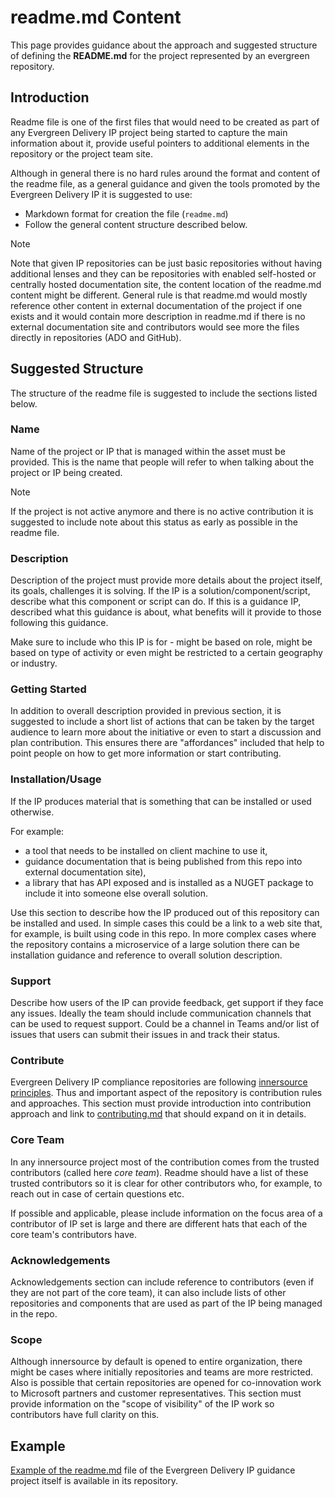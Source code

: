 # readme.md Content

This page provides guidance about the approach and suggested structure of defining the **README.md** for the project represented by an evergreen repository.

## Introduction

Readme file is one of the first files that would need to be created as part of any Evergreen Delivery IP project being started to capture the main information about it, provide useful pointers to additional elements in the repository or the project team site.

Although in general there is no hard rules around the format and content of the readme file, as a general guidance and given the tools promoted by the Evergreen Delivery IP it is suggested to use:

- Markdown format for creation the file (`readme.md`)
- Follow the general content structure described below.

> [!Note]
> Note that given IP repositories can be just basic repositories without having additional lenses and they can be repositories with enabled self-hosted or centrally hosted documentation site, the content location of the readme.md content might be different. General rule is that readme.md would mostly reference other content in external documentation of the project if one exists and it would contain more description in readme.md if there is no external documentation site and contributors would see more the files directly in repositories (ADO and GitHub).

## Suggested Structure

The structure of the readme file is suggested to include the sections listed below.

### Name

Name of the project or IP that is managed within the asset must be provided. This is the name that people will refer to when talking about the project or IP being created.

> [!Note]
> If the project is not active anymore and there is no active contribution it is suggested to include note about this status as early as possible in the readme file.

### Description

Description of the project must provide more details about the project itself, its goals, challenges it is solving. If the IP is a solution/component/script, describe what this component or script can do. If this is a guidance IP, described what this guidance is about, what benefits will it provide to those following this guidance.

Make sure to include who this IP is for - might be based on role, might be based on type of activity or even might be restricted to a certain geography or industry.

### Getting Started

In addition to overall description provided in previous section, it is suggested to include a short list of actions that can be taken by the target audience to learn more about the initiative or even to start a discussion and plan contribution. This ensures there are "affordances" included that help to point people on how to get more information or start contributing.

### Installation/Usage

If the IP produces material that is something that can be installed or used otherwise.

For example:

- a tool that needs to be installed on client machine to use it,
- guidance documentation that is being published from this repo into external documentation site),
- a library that has API exposed and is installed as a NUGET package to include it into someone else overall solution.

Use this section to describe how the IP produced out of this repository can be installed and used. In simple cases this could be a link to a web site that, for example, is built using code in this repo. In more complex cases where the repository contains a microservice of a large solution there can be installation guidance and reference to overall solution description.

### Support

Describe how users of the IP can provide feedback, get support if they face any issues. Ideally the team should include communication channels that can be used to request support. Could be a channel in Teams and/or list of issues that users can submit their issues in and track their status.

### Contribute

Evergreen Delivery IP compliance repositories are following [innersource principles](./../../resources/innersource.md). Thus and important aspect of the repository is contribution rules and approaches. This section must provide introduction into contribution approach and link to [contributing.md](./contributing-content.md) that should expand on it in details.

### Core Team

In any innersource project most of the contribution comes from the trusted contributors (called here *core team*). Readme should have a list of these trusted contributors so it is clear for other contributors who, for example, to reach out in case of certain questions etc.

If possible and applicable, please include information on the focus area of a contributor of IP set is large and there are different hats that each of the core team's contributors have.

### Acknowledgements

Acknowledgements section can include reference to contributors (even if they are not part of the core team), it can also include lists of other repositories and components that are used as part of the IP being managed in the repo.

### Scope

Although innersource by default is opened to entire organization, there might be cases where initially repositories and teams are more restricted. Also is possible that certain repositories are opened for co-innovation work to Microsoft partners and customer representatives. This section must provide information on the "scope of visibility" of the IP work so contributors have full clarity on this.

## Example

[Example of the readme.md](https://dev.azure.com/evergreen-delivery-ip/_git/docs?path=%2FREADME.md) file of the Evergreen Delivery IP guidance project itself is available in its repository.
